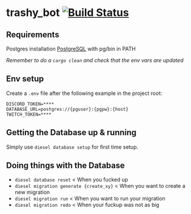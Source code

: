 # trashy_bot [![Build Status](https://travis-ci.com/HansTrashy/trashy_bot.svg?branch=master)](https://travis-ci.com/HansTrashy/trashy_bot)

## Requirements

Postgres installation [PostgreSQL](https://www.postgresql.org/download/) with pg/bin in PATH

*Remember to do a `cargo clean` and check that the env vars are  updated*

## Env setup

Create a `.env` file after the following example in the project root:

    DISCORD_TOKEN=****
    DATABASE_URL=postgres://{pguser}:{pgpw}:{host}
    TWITCH_TOKEN=****


## Getting the Database up & running

Simply use `diesel database setup` for first time setup.

## Doing things with the Database

- `diesel database reset` < When you fucked up
- `diesel migration generate {create_xy}` < When you want to create a new migration
- `diesel migration run` < When you want to run your migration
- `diesel migration redo` < When your fuckup was not as big

